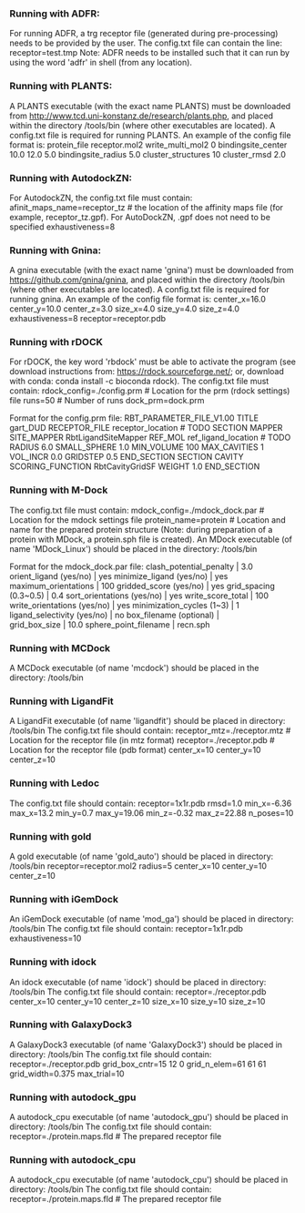 
### Running with ADFR: 
For running ADFR, a trg receptor file (generated during pre-processing) needs to be provided by the user. The config.txt file
can contain the line: 
    receptor=test.tmp
Note: ADFR needs to be installed such that it can run by using the word 'adfr' in shell (from any location).


### Running with PLANTS:
A PLANTS executable (with the exact name PLANTS) must be downloaded from http://www.tcd.uni-konstanz.de/research/plants.php, and 
placed within the directory /tools/bin (where other executables are located).
A config.txt file is required for running PLANTS. An example of the config file format is: 
    protein_file receptor.mol2
    write_multi_mol2 0
    bindingsite_center 10.0 12.0 5.0
    bindingsite_radius 5.0 
    cluster_structures 10
    cluster_rmsd 2.0
 
### Running with AutodockZN: 
For AutodockZN, the config.txt file must contain: 
    afinit_maps_name=receptor_tz # the location of the affinity maps file (for example, receptor_tz.gpf). For AutoDockZN, .gpf does not need to be specified
    exhaustiveness=8
    
### Running with Gnina: 
A gnina executable (with the exact name 'gnina') must be downloaded from https://github.com/gnina/gnina, and 
placed within the directory /tools/bin (where other executables are located).
A config.txt file is required for running gnina. An example of the config file format is: 
    center_x=16.0
    center_y=10.0
    center_z=3.0
    size_x=4.0
    size_y=4.0
    size_z=4.0
    exhaustiveness=8
    receptor=receptor.pdb
    
### Running with rDOCK
For rDOCK, the key word 'rbdock' must be able to activate the program (see download instructions from: https://rdock.sourceforge.net/; or, download with conda: conda install -c bioconda rdock). 
The config.txt file must contain: 
    rdock_config=./config.prm # Location for the prm (rdock settings) file
    runs=50 # Number of runs
    dock_prm=dock.prm
    
Format for the config.prm file: 
        RBT_PARAMETER_FILE_V1.00
        TITLE gart_DUD
        RECEPTOR_FILE receptor_location # TODO
        SECTION MAPPER
            SITE_MAPPER RbtLigandSiteMapper
            REF_MOL ref_ligand_location # TODO
            RADIUS 6.0
            SMALL_SPHERE 1.0
            MIN_VOLUME 100
            MAX_CAVITIES 1
            VOL_INCR 0.0
           GRIDSTEP 0.5
        END_SECTION
        SECTION CAVITY
            SCORING_FUNCTION RbtCavityGridSF
            WEIGHT 1.0
        END_SECTION

### Running with M-Dock
The config.txt file must contain: 
    mdock_config=./mdock_dock.par # Location for the mdock settings file
    protein_name=protein # Location and name for the prepared protein structure (Note: during preparation of a protein with MDock, a protein.sph file is created).
An MDock executable (of name 'MDock_Linux') should be placed in the directory: /tools/bin

Format for the mdock_dock.par file: 
    clash_potential_penalty      |      3.0
    orient_ligand (yes/no)       |      yes
    minimize_ligand (yes/no)     |      yes
    maximum_orientations         |      100
    gridded_score (yes/no)       |      yes
    grid_spacing (0.3~0.5)       |      0.4
    sort_orientations (yes/no)   |      yes
    write_score_total            |      100
    write_orientations (yes/no)  |      yes
    minimization_cycles (1~3)    |      1
    ligand_selectivity (yes/no)  |      no
    box_filename (optional)      |      
    grid_box_size                |      10.0
    sphere_point_filename        |      recn.sph


### Running with MCDock
A MCDock executable (of name 'mcdock') should be placed in the directory: /tools/bin

### Running with LigandFit
A LigandFit executable (of name 'ligandfit') should be placed in directory: /tools/bin
The config.txt file should contain: 
    receptor_mtz=./receptor.mtz # Location for the receptor file (in mtz format)
    receptor=./receptor.pdb # Location for the receptor file (pdb format)
    center_x=10
    center_y=10
    center_z=10
    
### Running with Ledoc
The config.txt file should contain: 
    receptor=1x1r.pdb
    rmsd=1.0
    min_x=-6.36
    max_x=13.2
    min_y=0.7
    max_y=19.06
    min_z=-0.32
    max_z=22.88
    n_poses=10

### Running with gold
A gold executable (of name 'gold_auto') should be placed in directory: /tools/bin
    receptor=receptor.mol2
    radius=5
    center_x=10
    center_y=10
    center_z=10

### Running with iGemDock
An iGemDock executable (of name 'mod_ga') should be placed in directory: /tools/bin
The config.txt file should contain: 
    receptor=1x1r.pdb
    exhaustiveness=10

### Running with idock
An idock executable (of name 'idock') should be placed in directory: /tools/bin
The config.txt file should contain: 
    receptor=./receptor.pdb 
    center_x=10
    center_y=10
    center_z=10
    size_x=10
    size_y=10
    size_z=10
    
### Running with GalaxyDock3
A GalaxyDock3 executable (of name 'GalaxyDock3') should be placed in directory: /tools/bin
The config.txt file should contain: 
    receptor=./receptor.pdb 
    grid_box_cntr=15 12 0
    grid_n_elem=61 61 61
    grid_width=0.375
    max_trial=10
    
### Running with autodock_gpu
A autodock_cpu executable (of name 'autodock_gpu') should be placed in directory: /tools/bin
The config.txt file should contain: 
    receptor=./protein.maps.fld # The prepared receptor file

### Running with autodock_cpu
A autodock_cpu executable (of name 'autodock_cpu') should be placed in directory: /tools/bin
The config.txt file should contain: 
    receptor=./protein.maps.fld # The prepared receptor file


    



